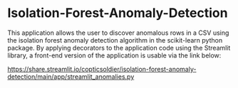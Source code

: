 # Isolation-Forest-Anomaly-Detection
This application allows the user to discover anomalous rows in a CSV using the isolation forest anomaly detection algorithm in the scikit-learn python package. By applying decorators to the application code using the Streamlit library, a front-end version of the application is usable via the link below:

https://share.streamlit.io/copticsoldier/isolation-forest-anomaly-detection/main/app/streamlit_anomalies.py
